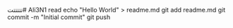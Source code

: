 تتتتتت# Ali3N1
read
echo "Hello World" > readme.md
git add readme.md
git commit -m "Initial commit"
git push
